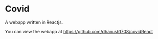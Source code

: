 # Covid

A webapp written in Reactjs.

You can view the webapp at https://github.com/dhanush1708/covidReact
